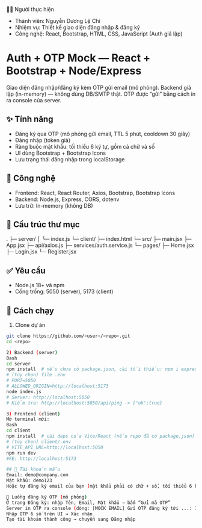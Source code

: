 👩‍💻 Người thực hiện
- Thành viên: Nguyễn Dương Lệ Chi
- Nhiệm vụ: Thiết kế giao diện đăng nhập & đăng ký
- Công nghệ: React, Bootstrap, HTML, CSS, JavaScript (Auth giả lập)

# Auth + OTP Mock — React + Bootstrap + Node/Express
Giao diện đăng nhập/đăng ký kèm OTP gửi email (mô phỏng). Backend giả lập (in-memory) — không dùng DB/SMTP thật. OTP được “gửi” bằng cách in ra console của server.

## ✨ Tính năng
- Đăng ký qua OTP (mô phỏng gửi email, TTL 5 phút, cooldown 30 giây)
- Đăng nhập (token giả)
- Ràng buộc mật khẩu: tối thiểu 6 ký tự, gồm cả chữ và số
- UI dùng Bootstrap + Bootstrap Icons
- Lưu trạng thái đăng nhập trong localStorage

## 🧱 Công nghệ
- Frontend: React, React Router, Axios, Bootstrap, Bootstrap Icons
- Backend: Node.js, Express, CORS, dotenv
- Lưu trữ: In-memory (không DB)

## 📁 Cấu trúc thư mục
.
├─ server/
│ └─ index.js 
└─ client/
├─ index.html
└─ src/
├─ main.jsx
├─ App.jsx
├─ api/axios.js
├─ services/auth.service.js
└─ pages/
├─ Home.jsx
├─ Login.jsx
└─ Register.jsx

## ✅ Yêu cầu
- Node.js 18+ và npm
- Cổng trống: 5050 (server), 5173 (client)

## 🚀 Cách chạy
1) Clone dự án
```bash
git clone https://github.com/<user>/<repo>.git
cd <repo>

2) Backend (server)
Bash
cd server
npm install  # nếu chưa có package.json, cài tối thiểu: npm i express cors dotenv
# (tùy chọn) file .env
# PORT=5050
# ALLOWED_ORIGIN=http://localhost:5173
node index.js
# Server: http://localhost:5050
# Kiểm tra: http://localhost:5050/api/ping -> {"ok":true}

3) Frontend (client)
Mở terminal mới:
Bash
cd client
npm install  # cài deps của Vite/React (nếu repo đã có package.json)
# (tùy chọn) client/.env
# VITE_API_URL=http://localhost:5050
npm run dev
#FE: http://localhost:5173

## 🔐 Tài khoản mẫu
Email: demo@company.com
Mật khẩu: demo123
Hoặc tự đăng ký email của bạn (mật khẩu phải có chữ + số, tối thiểu 6 ký tự).

🔄 Luồng đăng ký OTP (mô phỏng)
Ở trang Đăng ký: nhập Tên, Email, Mật khẩu → bấm “Gửi mã OTP”
Server in OTP ra console (dòng: [MOCK EMAIL] Gửi OTP đăng ký tới ...: 123456)
Nhập OTP 6 số trên UI → Xác nhận
Tạo tài khoản thành công → chuyển sang Đăng nhập
